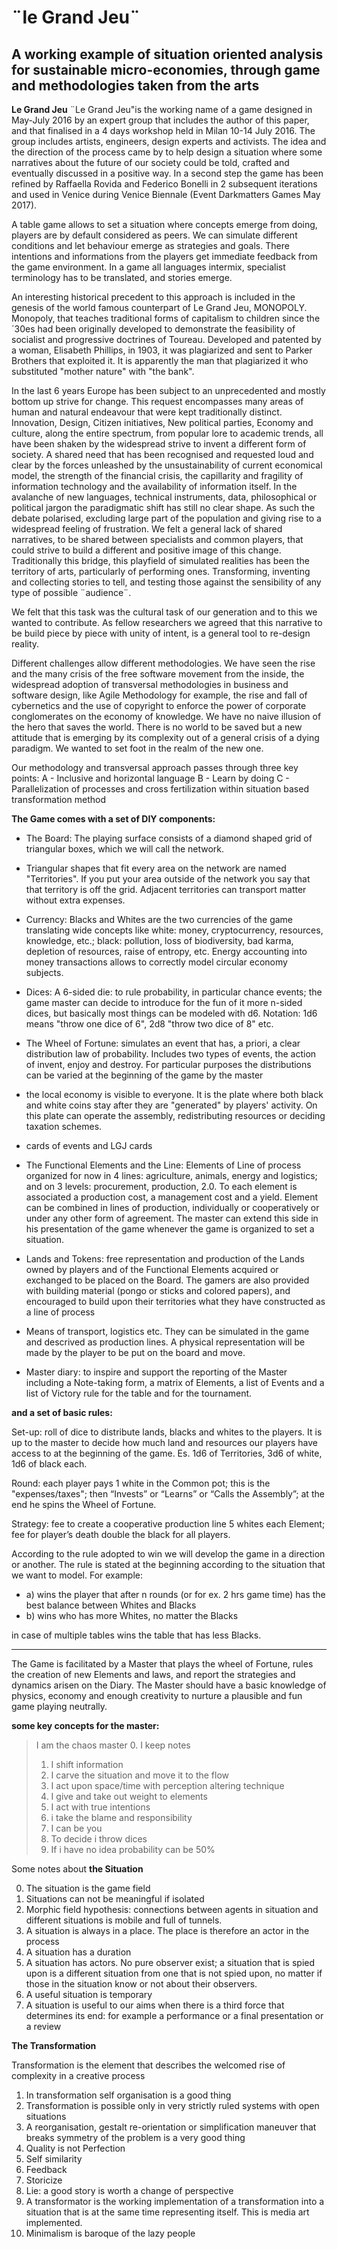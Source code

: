 # ¨le Grand Jeu¨

## A working example of situation oriented analysis for sustainable micro-economies, through game and methodologies taken from the arts


**Le Grand Jeu**
¨Le Grand Jeu"is the working name of a game designed in May-July 2016 by an expert group that includes the author of this paper, and that finalised in a 4 days workshop held in Milan 10-14 July 2016. The group includes artists, engineers, design experts and activists. The idea and the direction of the process came by to help design a situation where some narratives about the future of our society could be told, crafted and eventually discussed in a positive way. In a second step the game has been refined by Raffaella Rovida and Federico Bonelli in 2 subsequent iterations and used in Venice during Venice Biennale (Event Darkmatters Games May 2017).

A table game allows to set a situation where concepts emerge from doing, players are by default considered as peers. We can simulate different conditions and let behaviour emerge as strategies and goals. There intentions and informations from the players  get immediate feedback from the game environment. In a game all languages intermix, specialist terminology has to be translated, and stories emerge.

An interesting historical precedent to this approach is included in the genesis of the world famous counterpart of Le Grand Jeu, MONOPOLY.
Monopoly, that teaches traditional forms of capitalism to children since the ´30es had been originally developed to demonstrate the feasibility of socialist and progressive doctrines of Toureau. Developed and patented by a woman, Elisabeth Phillips, in 1903, it was plagiarized and sent to Parker Brothers that exploited it. It is apparently the man that plagiarized it who substituted "mother nature" with "the bank".

In the last 6 years Europe has been subject to an unprecedented and mostly bottom up strive for change. This request encompasses many areas of human and natural endeavour that were kept traditionally distinct. Innovation, Design,  Citizen initiatives, New political parties, Economy and culture, along the entire spectrum, from popular lore to academic trends, all have been shaken by the widespread strive to invent a different form of society. A shared need that has been recognised and requested loud and clear by the forces unleashed by the unsustainability of current economical model, the strength of the financial crisis, the capillarity and fragility of information technology and the availability of information itself.
In the avalanche of new languages, technical instruments, data, philosophical or political jargon the paradigmatic shift has still no clear shape. As such the debate polarised, excluding large part of the population and giving rise to a widespread feeling of frustration.
We felt a general lack of shared narratives, to be shared between specialists and common players, that could strive to build a different and positive image of this change. Traditionally this bridge, this playfield of simulated realities has been the territory of arts, particularly of performing ones. Transforming, inventing and collecting stories to tell, and testing those against the sensibility of any type of possible ¨audience¨.

We felt that this task was the cultural task of our generation and to this we wanted to contribute. As fellow researchers we agreed that this narrative to be build piece by piece with unity of intent, is a general tool to re-design reality.

Different challenges allow different methodologies. We have seen the rise and the many crisis of the free software movement from the inside, the widespread adoption of transversal methodologies in business and software design, like Agile Methodology for example, the rise and fall of cybernetics and the use of copyright to enforce the power of corporate conglomerates on the economy of knowledge. We have no naive illusion of the hero that saves the world. There is no world to be saved but a new attitude that is emerging by its complexity out of a general crisis of a dying paradigm. We wanted to set foot in the realm of the new one.

Our methodology and  transversal approach passes through three key points:
A - Inclusive and horizontal language
B - Learn by doing
C - Parallelization of processes and cross fertilization within situation based transformation method



**The Game comes with a set of DIY components:**

- The Board: The playing surface consists of a diamond shaped grid of triangular boxes, which we will call the network.
- Triangular shapes that fit every area on the network are named "Territories".
 If you put your area outside of the network you say that that territory is off the grid. Adjacent territories can transport matter without extra expenses.

- Currency: Blacks and Whites are the two currencies of the game translating wide concepts like white: money, cryptocurrency, resources, knowledge, etc.; black: pollution, loss of biodiversity, bad karma, depletion of resources, raise of entropy, etc. Energy accounting into money transactions allows to correctly model circular economy subjects.

- Dices: A 6-sided die: to rule probability, in particular chance events; the game master can decide to introduce for the fun of it more n-sided dices, but basically most things can be modeled with d6.
Notation: 1d6 means "throw one dice of 6", 2d8 "throw two dice of 8" etc.

- The Wheel of Fortune: simulates an event that has, a priori, a clear distribution law of probability. Includes two types of events, the action of invent, enjoy and destroy. For particular purposes the distributions can be varied at the beginning of the game by the master

- the local economy is visible to everyone. It is the plate where both black and white coins stay after they are "generated" by players' activity. On this plate can operate the assembly, redistributing resources or deciding taxation schemes.

- cards of events and LGJ cards

- The Functional Elements and the Line: Elements of Line of process organized for now in 4 lines: agriculture, animals, energy and logistics; and on 3 levels: procurement, production, 2.0. To each element is associated a production cost, a management cost and a yield. Element can be combined in lines of production, individually or cooperatively or under any other form of agreement. The master can extend this side in his presentation of the game whenever the game is organized to set a situation.

- Lands and Tokens: free representation and production of the Lands owned by players and of the Functional Elements acquired or exchanged to be placed on the Board. The gamers are also provided with building material  (pongo or sticks and colored papers), and encouraged to build upon their territories what they have constructed as a line of process

- Means of transport, logistics etc.
They can be simulated in the game and descrived as production lines. A physical representation will be made by the player to be put on the board and move.

- Master diary: to inspire and support the reporting of the Master including a Note-taking form, a matrix of Elements, a list of Events and a list of Victory rule for the table and for the tournament.

**and a set of basic rules:**

Set-up: roll of dice to distribute lands, blacks and whites to the players. It is up to the master to decide how much land and resources our players have access to at the beginning of the game. Es. 1d6 of Territories, 3d6 of white, 1d6 of black each.

Round: each player pays 1 white in the Common pot; this is the "expenses/taxes";
then “Invests” or “Learns” or “Calls the Assembly”;
at the end he spins the Wheel of Fortune.

Strategy: fee to create a cooperative production line 5 whites each Element;  fee for player’s death double the black for all players.

According to the rule adopted to win we will develop the game in a direction or another. The rule is stated at the beginning according to the situation that we want to model. For example:

- a) wins the player that after n rounds (or for ex. 2 hrs game time) has the best balance between Whites and Blacks
- b) wins who has more Whites, no matter the Blacks

in case of multiple tables wins the table that has less Blacks.

----

The Game is facilitated by a Master that plays the wheel of Fortune, rules the creation of new Elements and laws, and report the strategies and dynamics arisen on the Diary. The Master should have a basic knowledge of physics, economy and enough creativity to nurture a plausible and fun game playing neutrally.

**some key concepts for the master:**

> I am the chaos master
> 0. I keep notes
> 1. I shift information
> 2. I carve the situation and move it to the flow
> 3. I act upon space/time with perception altering technique
> 5. I give and take out weight to elements
> 6. I act with true intentions
> 7. i take the blame and responsibility
> 8. I can be you
> 9. To decide i throw dices
> 10. If i have no idea probability can be 50%

Some notes about **the Situation**

0. The situation is the game field
1. Situations can not be meaningful if isolated
2. Morphic field hypothesis: connections between agents in situation and different situations is mobile and full of tunnels.
3. A situation is always in a place. The place is therefore an actor in the process
4. A situation has a duration
5. A situation has actors. No pure observer exist; a situation that is spied upon is a different situation from one that is not spied upon, no matter if those in the situation know or not about their observers.
6. A useful situation is temporary
7. A situation is useful to our aims when there is a third force that determines its end: for example a performance or a final presentation or a review

**The Transformation**

Transformation is the element that describes the welcomed rise of complexity in a creative process
1. In transformation self organisation is a good thing
2. Transformation is possible only in very strictly ruled systems with open situations
3. A reorganisation, gestalt re-orientation or simplification maneuver that breaks symmetry of the problem is a very good thing
4. Quality is not Perfection
5. Self similarity
6. Feedback
7. Storicize
8. Lie: a good story is worth a change of perspective
9. A transformator is the working implementation of a transformation into a situation that is at the same time representing itself. This is media art implemented.
10. Minimalism is baroque of the lazy people 